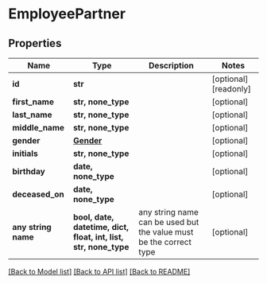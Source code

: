 # EmployeePartner


## Properties
Name | Type | Description | Notes
------------ | ------------- | ------------- | -------------
**id** | **str** |  | [optional] [readonly] 
**first_name** | **str, none_type** |  | [optional] 
**last_name** | **str, none_type** |  | [optional] 
**middle_name** | **str, none_type** |  | [optional] 
**gender** | [**Gender**](Gender.md) |  | [optional] 
**initials** | **str, none_type** |  | [optional] 
**birthday** | **date, none_type** |  | [optional] 
**deceased_on** | **date, none_type** |  | [optional] 
**any string name** | **bool, date, datetime, dict, float, int, list, str, none_type** | any string name can be used but the value must be the correct type | [optional]

[[Back to Model list]](../../README.md#documentation-for-models) [[Back to API list]](../../README.md#documentation-for-api-endpoints) [[Back to README]](../../README.md)


